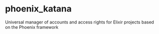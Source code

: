 # phoenix_katana
Universal manager of accounts and access rights for Elixir projects based on the Phoenix framework

